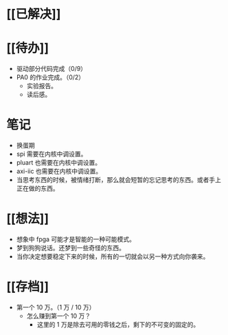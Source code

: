 # [[已解决]]

# [[待办]]
- 驱动部分代码完成（0/9）
- PA0 的作业完成。（0/2）
	- 实验报告。
	- 读后感。

# 笔记
- 换蛋期
- spi 需要在内核中调设置。
- pluart 也需要在内核中调设置。
- axi-iic 也需要在内核中调设置。
- 当思考东西的时候，被情绪打断，那么就会短暂的忘记思考的东西。或者手上正在做的东西。
# [[想法]]
- 想象中 fpga 可能才是智能的一种可能模式。
- 梦到狗狗说话。还梦到一些奇怪的东西。
- 当你决定想要稳定下来的时候，所有的一切就会以另一种方式向你袭来。

# [[存档]]
- 第一个 10 万。（1 万 / 10 万）
	- 怎么赚到第一个 10 万？
		- 这里的 1 万是除去可用的零钱之后，剩下的不可变的固定的。